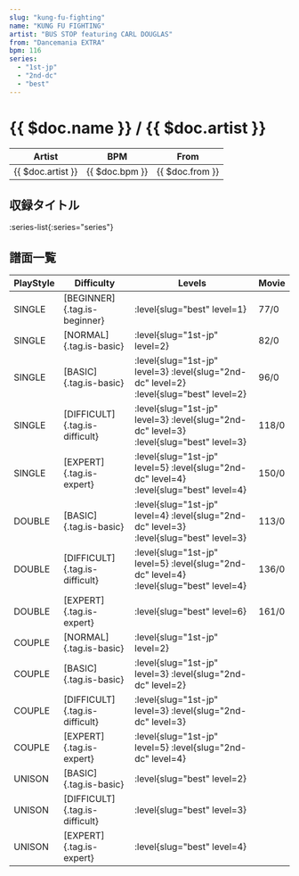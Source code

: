 ```yaml
---
slug: "kung-fu-fighting"
name: "KUNG FU FIGHTING"
artist: "BUS STOP featuring CARL DOUGLAS"
from: "Dancemania EXTRA"
bpm: 116
series:
  - "1st-jp"
  - "2nd-dc"
  - "best"
---
```


# {{ $doc.name }} / {{ $doc.artist }}

|Artist|BPM|From|
|------|---|----|
|{{ $doc.artist }}|{{ $doc.bpm }}|{{ $doc.from }}|

## 収録タイトル

:series-list{:series="series"}

## 譜面一覧

|PlayStyle|Difficulty|Levels|Movie|
|---------|----------|------|-----|
|SINGLE|[BEGINNER]{.tag.is-beginner}|:level{slug="best" level=1}|77/0||
|SINGLE|[NORMAL]{.tag.is-basic}|:level{slug="1st-jp" level=2}|82/0||
|SINGLE|[BASIC]{.tag.is-basic}|:level{slug="1st-jp" level=3} :level{slug="2nd-dc" level=2} :level{slug="best" level=2}|96/0||
|SINGLE|[DIFFICULT]{.tag.is-difficult}|:level{slug="1st-jp" level=3} :level{slug="2nd-dc" level=3} :level{slug="best" level=3}|118/0||
|SINGLE|[EXPERT]{.tag.is-expert}|:level{slug="1st-jp" level=5} :level{slug="2nd-dc" level=4} :level{slug="best" level=4}|150/0||
|DOUBLE|[BASIC]{.tag.is-basic}|:level{slug="1st-jp" level=4} :level{slug="2nd-dc" level=3} :level{slug="best" level=3}|113/0||
|DOUBLE|[DIFFICULT]{.tag.is-difficult}|:level{slug="1st-jp" level=5} :level{slug="2nd-dc" level=4} :level{slug="best" level=4}|136/0||
|DOUBLE|[EXPERT]{.tag.is-expert}|:level{slug="best" level=6}|161/0||
|COUPLE|[NORMAL]{.tag.is-basic}|:level{slug="1st-jp" level=2}||
|COUPLE|[BASIC]{.tag.is-basic}|:level{slug="1st-jp" level=3} :level{slug="2nd-dc" level=2}||
|COUPLE|[DIFFICULT]{.tag.is-difficult}|:level{slug="1st-jp" level=3} :level{slug="2nd-dc" level=3}||
|COUPLE|[EXPERT]{.tag.is-expert}|:level{slug="1st-jp" level=5} :level{slug="2nd-dc" level=4}||
|UNISON|[BASIC]{.tag.is-basic}|:level{slug="best" level=2}|||
|UNISON|[DIFFICULT]{.tag.is-difficult}|:level{slug="best" level=3}|||
|UNISON|[EXPERT]{.tag.is-expert}|:level{slug="best" level=4}|||
